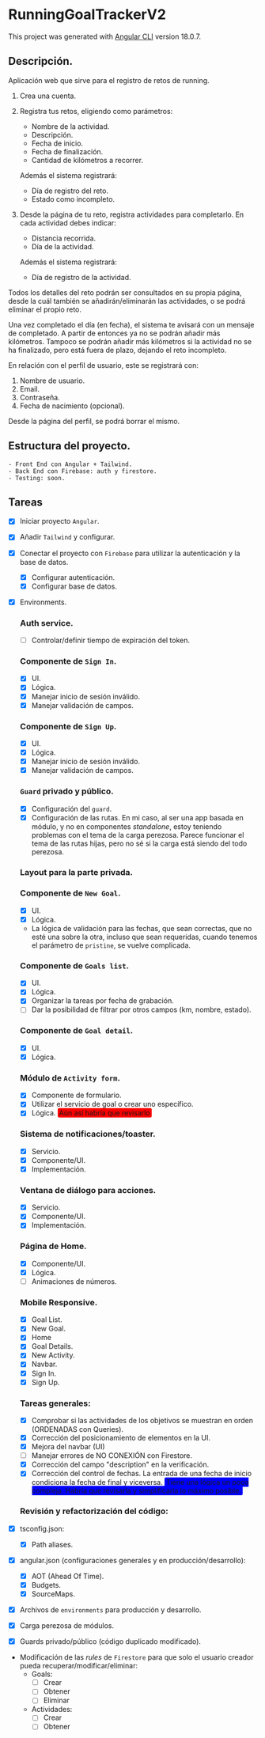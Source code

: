 # RunningGoalTrackerV2

This project was generated with [Angular CLI](https://github.com/angular/angular-cli) version 18.0.7.

## Descripción.

Aplicación web que sirve para el registro de retos de running.
1. Crea una cuenta.
2. Registra tus retos, eligiendo como parámetros:
   - Nombre de la actividad.
   - Descripción.
   - Fecha de inicio.
   - Fecha de finalización.
   - Cantidad de kilómetros a recorrer.

    Además el sistema registrará:
   - Día de registro del reto.
   - Estado como incompleto.
3. Desde la página de tu reto, registra actividades para completarlo. En cada actividad debes indicar:
   - Distancia recorrida.
   - Día de la actividad.

    Además el sistema registrará:
   - Día de registro de la actividad.

Todos los detalles del reto podrán ser consultados en su propia página, desde la cuál también se añadirán/eliminarán las actividades, o se podrá eliminar el propio reto.

Una vez completado el día (en fecha), el sistema te avisará con un mensaje de completado. A partir de entonces ya no se podrán añadir más kilómetros. Tampoco se podrán añadir más kilómetros si la actividad no se ha finalizado, pero está fuera de plazo, dejando el reto incompleto.

En relación con el perfil de usuario, este se registrará con:
1. Nombre de usuario.
2. Email.
3. Contraseña.
4. Fecha de nacimiento (opcional).

Desde la página del perfil, se podrá borrar el mismo.

## Estructura del proyecto.
    - Front End con Angular + Tailwind.
    - Back End con Firebase: auth y firestore.
    - Testing: soon.

## Tareas

- [x] Iniciar proyecto `Angular`.
- [x] Añadir `Tailwind` y configurar.
- [x] Conectar el proyecto con `Firebase` para utilizar la autenticación y la base de datos.
  - [x] Configurar autenticación.
  - [x] Configurar base de datos.
- [x] Environments.

  ### Auth service.
  - [ ] Controlar/definir tiempo de expiración del token.

  ### Componente de `Sign In`.
  - [x] UI.
  - [x] Lógica.
  - [x] Manejar inicio de sesión inválido.
  - [x] Manejar validación de campos.
  ### Componente de `Sign Up`.
  - [x] UI.
  - [x] Lógica.
  - [x] Manejar inicio de sesión inválido.
  - [x] Manejar validación de campos.

  ### `Guard` privado y público.
  - [x] Configuración del `guard`.
  - [x] Configuración de las rutas. En mi caso, al ser una app basada en módulo, y no en componentes *standalone*, estoy teniendo problemas con el tema de la carga perezosa. Parece funcionar el tema de las rutas hijas, pero no sé si la carga está siendo del todo perezosa.

  ### Layout para la parte privada.

  ### Componente de `New Goal`.
  - [x] UI.
  - [x] Lógica.
  - La lógica de validación para las fechas, que sean correctas, que no esté una sobre la otra, incluso que sean requeridas, cuando tenemos el parámetro de `pristine`, se vuelve complicada.

  ### Componente de `Goals list`.
  - [x] UI.
  - [x] Lógica.
  - [x] Organizar la tareas por fecha de grabación.
  - [ ] Dar la posibilidad de filtrar por otros campos (km, nombre, estado).

  ### Componente de `Goal detail`.
  - [x] UI.
  - [x] Lógica.

  ### Módulo de `Activity form`.
  - [x] Componente de formulario.
  - [x] Utilizar el servicio de goal o crear uno específico.
  - [x] Lógica. <span style="background-color: red; padding: 1px 3px; border-radius: 3px">Aún así habría que revisarlo</span>

  ### Sistema de notificaciones/toaster.
  - [x] Servicio.
  - [x] Componente/UI.
  - [x] Implementación.

  ### Ventana de diálogo para acciones.
  - [x] Servicio.
  - [x] Componente/UI.
  - [x] Implementación.

  ### Página de Home.
  - [x] Componente/UI.
  - [x] Lógica.
  - [ ] Animaciones de números.

  ### Mobile Responsive.
  - [x] Goal List.
  - [x] New Goal.
  - [x] Home
  - [x] Goal Details.
  - [x] New Activity.
  - [x] Navbar.
  - [x] Sign In.
  - [x] Sign Up.

  ### Tareas generales:
  - [x] Comprobar si las actividades de los objetivos se muestran en orden (ORDENADAS con Queries).
  - [x] Corrección del posicionamiento de elementos en la UI.
  - [x] Mejora del navbar (UI)
  - [ ] Manejar errores de NO CONEXIÓN con Firestore.
  - [x] Corrección del campo "description" en la verificación.
  - [x] Corrección del control de fechas. La entrada de una fecha de inicio condiciona la fecha de final y viceversa. <span style="background-color: blue; padding: 1px 3px; border-radius: 3px">Tiene una lógica un poco compleja. Habría que revisarla y simplificarla lo máximo posible.</span>

  ### Revisión y refactorización del código:
- [x] tsconfig.json:
  - [x] Path aliases.

- [x] angular.json (configuraciones generales y en producción/desarrollo):
  - [x] AOT (Ahead Of Time).
  - [x] Budgets.
  - [x] SourceMaps.

- [x] Archivos de `environments` para producción y desarrollo.

- [x] Carga perezosa de módulos.
- [x] Guards privado/público (código duplicado modificado).
- Modificación de las *rules* de `Firestore` para que solo el usuario creador pueda recuperar/modificar/eliminar:
  - Goals:
    - [ ] Crear
    - [ ] Obtener
    - [ ] Eliminar
  - Actividades:
    - [ ] Crear
    - [ ] Obtener